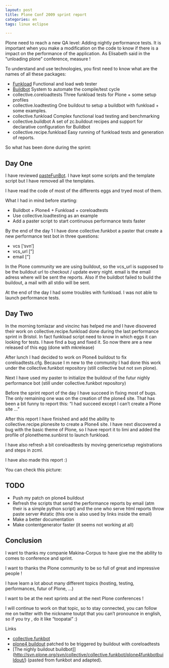 ```yaml
---
layout: post
title: Plone Conf 2009 sprint report
categories: en
tags: linux eclipse

---
```


Plone need to reach a new QA level: Adding nightly performance tests. It is important when you make a modification on the code to know if there is a impact on the performance of the application. As Elisabeth said in the “unloading plone” conference, measure !

To understand and use technologies, you first need to know what are the names of all these packages:

* [Funkload](http://funkload.nuxeo.org/) Functional and load web tester
* [Buildbot](http://buildbot.net/) System to automate the compile/test cycle
* collective.coreloadtests Three funkload tests for Plone + some setup profiles
* collective.loadtesting One buildout to setup a buildbot with funkload + some examples.
* collective.funkload Complex functional load testing and benchmarking
* collective.buildbot A set of zc.buildout recipes and support for declarative configuration for Buildbot
* collective.recipe.funkload Easy running of funkload tests and generation of reports.

So what has been done during the sprint:

## Day One

I have reviewed [pasteFunBot](http://pypi.python.org/pypi/pasteFunBot/0.1). I have kept some scripts and the template script but I have removed all the templates.

I have read the code of most of the differents eggs and tryed most of them.

What I had in mind before starting:

* Buildbot + Plone4 + Funkload + coreloadtests
* Use collective.loadtesting as an example
* Add a paster script to start continuous performance tests faster

By the end of the day 1 I have done collective.funkbot a paster that create a new performance test bot in three questions:

* vcs [‘svn’]
* vcs_url [”]
* email [”]

In the Plone community we are using buildout, so the vcs_url is supposed to be the buildout url to checkout / update every night. email is the email adress where will be sent the reports. Also if the buildbot failed to build the buildout, a mail with all stdio will be sent.

At the end of the day I had some troubles with funkload. I was not able to launch performance tests.

## Day Two

In the morning tomlazar and vincinc has helped me and I have disovered their work on collective.recipe.funkload done during the last performance sprint in Bristol. In fact funkload script need to know in which eggs it can looking for tests. I have find a bug and fixed it. So now there are a new released of this egg (done with mkrelease)

After lunch I had decided to work on Plone4 buildout to fix coreloadtests.cfg. Because I m new to the community I had done this work under the collective.funkbot repository (still collective but not svn plone).

Next I have used my paster to initialize the buildout of the futur nighly performance bot (still under collective.funkbot repository)

Before the sprint report of the day I have succeed in fixing most of bugs. The only remaining one was on the creation of the plone4 site. That has been a bit funny to report this: “I had succeed except I can’t create a Plone site …”

After this report I have finished and add the ability to collective.recipe.plonesite to create a Plone4 site. I have next discovered a bug with the basic theme of Plone, so I have report it to limi and added the profile of plonetheme.sunbirst to launch funkload.

I have also refresh a bit coreloadtests by moving genericsetup registrations and steps in zcml.

I have also made this report :)

You can check this picture:

## TODO

* Push my patch on plone4 buildout
* Refresh the scripts that send the performance reports by email (atm their is a simple python script) and the one who serve html reports throw paste server #static (this one is also used by links inside the email)
* Make a better documentation
* Make contentgenerator faster (it seems not working at all)

## Conclusion

I want to thanks my companie Makina-Corpus to have give me the ability to comes to conference and sprint.

I want to thanks the Plone community to be so full of great and impressive people !

I have learn a lot about many different topics (hosting, testing, performances, futur of Plone, …)

I want to be at the next sprints and at the next Plone conferences !

I will continue to work on that topic, so to stay connected, you can follow me on twitter with the nickname toutpt that you can’t pronounce in english, so if you try , do it like “toopatai” :)

Links

* [collective.funkbot](http://pypi.python.org/pypi/collective.funkbot)
* [plone4 buildout](http://svn.plone.org/svn/collective/collective.funkbot/plone4coreloadtestsbuildout/) patched to be triggered by buildout with coreloadtests
* [The nighly buildout buildbot]](http://svn.plone.org/svn/collective/collective.funkbot/plone4funkbotbuildout/) (pasted from funkbot and adapted).